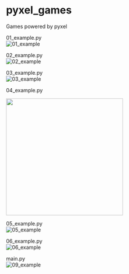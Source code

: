 # pyxel_games
Games powered by pyxel

01_example.py  
![01_example](https://github.com/thinkbell/pyxel_games/blob/master/data/01_example.gif)

02_example.py  
![02_example](https://github.com/thinkbell/pyxel_games/blob/master/data/02_example.gif)

03_example.py  
![03_example](https://github.com/thinkbell/pyxel_games/blob/master/data/03_example.gif)

04_example.py
<div align="left">
<img src="https://github.com/thinkbell/pyxel_games/blob/master/data/04_example.jpg" width="320">
</div>

05_example.py  
![05_example](https://github.com/thinkbell/pyxel_games/blob/master/data/05_example.gif)

06_example.py  
![06_example](https://github.com/thinkbell/pyxel_games/blob/master/data/06_example.gif)

main.py  
![09_example](https://github.com/thinkbell/pyxel_games/blob/master/data/09_example.gif)
